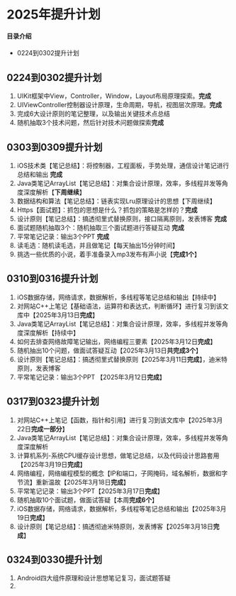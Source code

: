 # 2025年提升计划
#### 目录介绍
- 0224到0302提升计划




## 0224到0302提升计划

1. UIKit框架中View，Controller，Window，Layout布局原理探索。**完成**
2. UIViewController控制器设计原理，生命周期，导航，视图层次原理。**完成**
3. 完成6大设计原则的笔记整理，以及输出关键技术点总结 
4. 随机抽取3个技术问题，然后针对技术问题做探索**完成**

## 0303到0309提升计划

1. iOS技术类【笔记总结】：将控制器，工程面板，手势处理，通信设计笔记进行总结和输出 **完成**
2. Java类笔记ArrayList【笔记总结】：对集合设计原理，效率，多线程并发等角度深度解析【**下周继续**】
3. 数据结构和算法【笔记总结】：链表实现Lru原理设计的思想【下周继续】
4. Https【面试题】：抓包的思想是什么？抓包的策略是怎样的？**完成**
5. 设计原则【笔记总结】：搞透彻里式替换原则，接口隔离原则，发表博客 **完成**
6. 面试题随机抽取3个：随机抽取三个面试题进行答疑互动 **完成**
7. 平常笔记记录：输出3个PPT **完成**
8. 读毛选：随机读毛选，并且做笔记【每天抽出15分钟时间】
9. 挑选一些优质的小说，着手准备录入mp3发布有声小说【**完成1个**】

## 0310到0316提升计划

1. iOS数据存储，网络请求，数据解析，多线程等笔记总结和输出【持续中】
2. 对网站C++上笔记【基础语法，运算符和表达式，判断循环】进行复习到该文库中【2025年3月13日**完成**】
3. Java类笔记ArrayList【笔记总结】：对集合设计原理，效率，多线程并发等角度深度解析【持续中】
4. 如何去排查网络故障笔记输出，网络编程三要素【2025年3月12日**完成**】
5. 随机抽出10个问题，做面试答疑互动【2025年3月13日**共完成3个**】
6. 设计原则【笔记总结】：搞透彻里式替换原则【2025年3月11日**完成**】，迪米特原则，发表博客
7. 平常笔记记录：输出3个PPT 【2025年3月12日**完成**】

## 0317到0323提升计划

1. 对网站C++上笔记【函数，指针和引用】进行复习到该文库中【2025年3月22日**完成一部分**】
2. Java类笔记ArrayList【笔记总结】：对集合设计原理，效率，多线程并发等角度深度解析
3. 计算机系列-系统CPU缓存设计思想，做笔记总结，以及代码设计思路套用【2025年3月19日**完成**】
4. 网络编程，网络编程模型的概念【IP和端口，子网掩码，域名解析，数据和字节流】重新温故【2025年3月18日**完成**】
5. 平常笔记记录：输出3个PPT【2025年3月17日**完成**】
6. 随机抽取10个面试题，做面试答疑【本周**完成6个**】
7. iOS数据存储，网络请求，数据解析，多线程等笔记总结和输出【2025年3月19日**完成**】
8. 设计原则【笔记总结】：搞透彻迪米特原则，发表博客【2025年3月18日**完成**】

## 0324到0330提升计划

1. Android四大组件原理和设计思想笔记复习，面试题答疑
2. 












